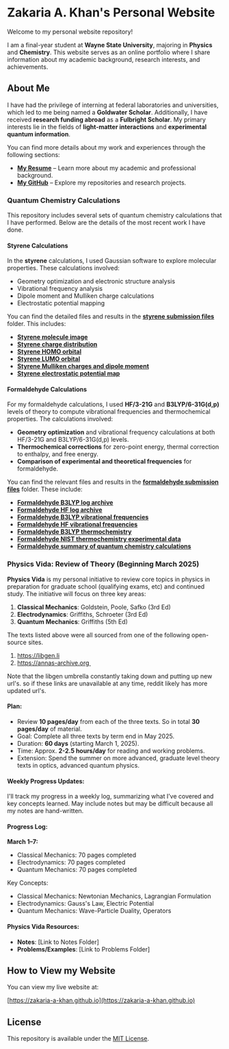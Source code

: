 # Zakaria A. Khan's Personal Website

Welcome to my personal website repository!

I am a final-year student at **Wayne State University**, majoring in **Physics** and **Chemistry**. This website serves as an online portfolio where I share information about my academic background, research interests, and achievements.

## About Me

I have had the privilege of interning at federal laboratories and universities, which led to me being named a **Goldwater Scholar**. Additionally, I have received **research funding abroad** as a **Fulbright Scholar**. My primary interests lie in the fields of **light-matter interactions** and **experimental quantum information**.

You can find more details about my work and experiences through the following sections:

- **[My Resume](./zk_resume.pdf)** – Learn more about my academic and professional background.
- **[My GitHub](https://github.com/zakaria-a-khan)** – Explore my repositories and research projects.

### Quantum Chemistry Calculations

This repository includes several sets of quantum chemistry calculations that I have performed. Below are the details of the most recent work I have done.

#### Styrene Calculations

In the **styrene** calculations, I used Gaussian software to explore molecular properties. These calculations involved:

- Geometry optimization and electronic structure analysis
- Vibrational frequency analysis
- Dipole moment and Mulliken charge calculations
- Electrostatic potential mapping

You can find the detailed files and results in the **[styrene submission files](./quantum_chemistry_calculations/styrene_submission_files)** folder. This includes:

- **[Styrene molecule image](./quantum_chemistry_calculations/styrene_submission_files/styrene.png)**
- **[Styrene charge distribution](./quantum_chemistry_calculations/styrene_submission_files/styrene_charge.png)**
- **[Styrene HOMO orbital](./quantum_chemistry_calculations/styrene_submission_files/styrene_homo.PNG)**
- **[Styrene LUMO orbital](./quantum_chemistry_calculations/styrene_submission_files/styrene_lumo.PNG)**
- **[Styrene Mulliken charges and dipole moment](./quantum_chemistry_calculations/styrene_submission_files/styrene_mulliken_charges.png)**
- **[Styrene electrostatic potential map](./quantum_chemistry_calculations/styrene_submission_files/styrene_electrostaticV.png)**

#### Formaldehyde Calculations

For my formaldehyde calculations, I used **HF/3-21G** and **B3LYP/6-31G(d,p)** levels of theory to compute vibrational frequencies and thermochemical properties. The calculations involved:

- **Geometry optimization** and vibrational frequency calculations at both HF/3-21G and B3LYP/6-31G(d,p) levels.
- **Thermochemical corrections** for zero-point energy, thermal correction to enthalpy, and free energy.
- **Comparison of experimental and theoretical frequencies** for formaldehyde.

You can find the relevant files and results in the **[formaldehyde submission files](./quantum_chemistry_calculations/formaldehyde_submission_files)** folder. These include:

- **[Formaldehyde B3LYP log archive](./quantum_chemistry_calculations/formaldehyde_submission_files/formaldehyde_b3lyp_log_archive.PNG)**
- **[Formaldehyde HF log archive](./quantum_chemistry_calculations/formaldehyde_submission_files/formaldehyde_hf_log_archive.PNG)**
- **[Formaldehyde B3LYP vibrational frequencies](./quantum_chemistry_calculations/formaldehyde_submission_files/formaldehyde_b3lyp_vibrational_freq.PNG)**
- **[Formaldehyde HF vibrational frequencies](./quantum_chemistry_calculations/formaldehyde_submission_files/formaldehyde_hf_vibrational_freq.PNG)**
- **[Formaldehyde B3LYP thermochemistry](./quantum_chemistry_calculations/formaldehyde_submission_files/formaldehyde_b3lyp_thermochem.PNG)**
- **[Formaldehyde NIST thermochemistry experimental data](./quantum_chemistry_calculations/formaldehyde_submission_files/formaldehyde_nist_thermochem_exp.PNG)**
- **[Formaldehyde summary of quantum chemistry calculations](./quantum_chemistry_calculations/formaldehyde_submission_files/formaldehyde_assignment2.pdf)**

### Physics Vida: Review of Theory (Beginning March 2025)

**Physics Vida** is my personal initiative to review core topics in physics in preparation for graduate school (qualifying exams, etc) and continued study. The initiative will focus on three key areas:

1. **Classical Mechanics**: Goldstein, Poole, Safko (3rd Ed)
2. **Electrodynamics**: Griffiths, Schroeter (3rd Ed)
3. **Quantum Mechanics**: Griffiths (5th Ed)

The texts listed above were all sourced from one of the following open-source sites.
1. https://libgen.li
2. https://annas-archive.org 

Note that the libgen umbrella constantly taking down and putting up new url's. so if these links are unavailable at any time, reddit likely has more updated url's.

#### Plan:
- Review **10 pages/day** from each of the three texts. So in total **30 pages/day** of material.
- Goal: Complete all three texts by term end in May 2025.
- Duration: **60 days** (starting March 1, 2025).
- Time: Approx. **2-2.5 hours/day** for reading and working problems.
- Extension: Spend the summer on more advanced, graduate level theory texts in optics, advanced quantum physics.

#### Weekly Progress Updates:
I'll track my progress in a weekly log, summarizing what I’ve covered and key concepts learned. May include notes but may be difficult because all my notes are hand-written.

#### Progress Log:

**March 1–7:**
- Classical Mechanics: 70 pages completed
- Electrodynamics: 70 pages completed
- Quantum Mechanics: 70 pages completed

Key Concepts:
- Classical Mechanics: Newtonian Mechanics, Lagrangian Formulation
- Electrodynamics: Gauss's Law, Electric Potential
- Quantum Mechanics: Wave-Particle Duality, Operators

#### Physics Vida Resources:

- **Notes**: [Link to Notes Folder]
- **Problems/Examples**: [Link to Problems Folder]


## How to View my Website

You can view my live website at:

[https://zakaria-a-khan.github.io](https://zakaria-a-khan.github.io)

## License

This repository is available under the [MIT License](LICENSE).
